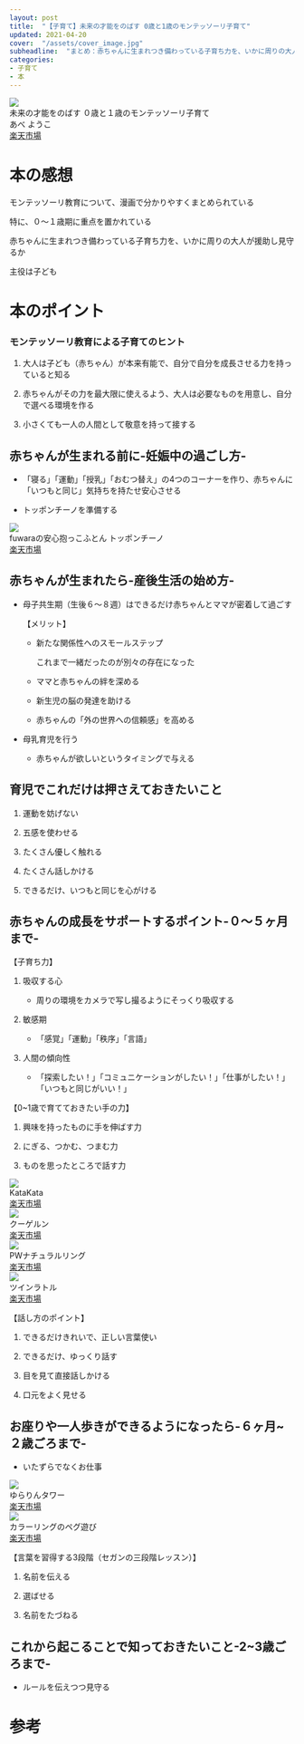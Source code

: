 ```yaml
---
layout: post
title:  "【子育て】未来の才能をのばす 0歳と1歳のモンテッソーリ子育て"
updated: 2021-04-20
cover:  "/assets/cover_image.jpg"
subheadline:  "まとめ：赤ちゃんに生まれつき備わっている子育ち力を、いかに周りの大人が援助し見守るか"
categories: 
- 子育て
- 本
---
```


<div id="affili-box">
    <div class="afi-image">
        <img src="https://images-na.ssl-images-amazon.com/images/I/41GW+GhXSUL._SX354_BO1,204,203,200_.jpg" style="border: none;">
    </div>
    <div id="afi-info">
        <div class="afi-link">未来の才能をのばす ０歳と１歳のモンテッソーリ子育て</div>
        <div class="afi-detail">あべ ようこ
        </div>
        <div id="link-button">
            <div class="acite-onebtn">
                <a href="https://hb.afl.rakuten.co.jp/ichiba/1f080676.3bc9372a.1f080677.0ab4bda0/?pc=https%3A%2F%2Fitem.rakuten.co.jp%2Fbook%2F16047219%2F&link_type=hybrid_url&ut=eyJwYWdlIjoiaXRlbSIsInR5cGUiOiJoeWJyaWRfdXJsIiwic2l6ZSI6IjI0MHgyNDAiLCJuYW0iOjEsIm5hbXAiOiJyaWdodCIsImNvbSI6MSwiY29tcCI6ImRvd24iLCJwcmljZSI6MSwiYm9yIjoxLCJjb2wiOjEsImJidG4iOjEsInByb2QiOjAsImFtcCI6ZmFsc2V9" target="_blank">楽天市場
                </a>
            </div>
        </div>
    </div>
</div>

# 本の感想

モンテッソーリ教育について、漫画で分かりやすくまとめられている

特に、０〜１歳期に重点を置かれている

赤ちゃんに生まれつき備わっている子育ち力を、いかに周りの大人が援助し見守るか

主役は子ども

# 本のポイント

### モンテッソーリ教育による子育てのヒント

1. 大人は子ども（赤ちゃん）が本来有能で、自分で自分を成長させる力を持っていると知る

1. 赤ちゃんがその力を最大限に使えるよう、大人は必要なものを用意し、自分で選べる環境を作る

1. 小さくても一人の人間として敬意を持って接する

## 赤ちゃんが生まれる前に-妊娠中の過ごし方-

* 「寝る」「運動」「授乳」「おむつ替え」の4つのコーナーを作り、赤ちゃんに「いつもと同じ」気持ちを持たせ安心させる

* トッポンチーノを準備する

<div id="affili-box">
    <div class="afi-image">
        <img src="https://tshop.r10s.jp/nakamori/cabinet/mdc/product/06351314/image1_2.jpg?downsize=400:*" style="border: none;">
    </div>
    <div id="afi-info">
        <div class="afi-link">fuwaraの安心抱っこふとん トッポンチーノ
        </div>
        <div id="link-button">
            <div class="acite-onebtn"><a href="https://hb.afl.rakuten.co.jp/ichiba/1fc26a9f.9eef781a.1fc26aa0.5c15fceb/?pc=https%3A%2F%2Fitem.rakuten.co.jp%2Fnakamori%2Fzero_10003598%2F&link_type=hybrid_url&ut=eyJwYWdlIjoiaXRlbSIsInR5cGUiOiJoeWJyaWRfdXJsIiwic2l6ZSI6IjI0MHgyNDAiLCJuYW0iOjEsIm5hbXAiOiJyaWdodCIsImNvbSI6MSwiY29tcCI6ImRvd24iLCJwcmljZSI6MSwiYm9yIjoxLCJjb2wiOjEsImJidG4iOjEsInByb2QiOjAsImFtcCI6ZmFsc2V9" target="_blank">楽天市場</a>
            </div>
        </div>
    </div>
</div>

## 赤ちゃんが生まれたら-産後生活の始め方-

* 母子共生期（生後６～８週）はできるだけ赤ちゃんとママが密着して過ごす

    【メリット】

    * 新たな関係性へのスモールステップ

        これまで一緒だったのが別々の存在になった

    * ママと赤ちゃんの絆を深める

    * 新生児の脳の発達を助ける

    * 赤ちゃんの「外の世界への信頼感」を高める

* 母乳育児を行う

    * 赤ちゃんが欲しいというタイミングで与える

## 育児でこれだけは押さえておきたいこと

1. 運動を妨げない

1. 五感を使わせる

1. たくさん優しく触れる

1. たくさん話しかける

1. できるだけ、いつもと同じを心がける

## 赤ちゃんの成長をサポートするポイント-０～５ヶ月まで-

【子育ち力】

1. 吸収する心

    * 周りの環境をカメラで写し撮るようにそっくり吸収する

1. 敏感期

    * 「感覚」「運動」「秩序」「言語」

1. 人間の傾向性

    * 「探索したい！」「コミュニケーションがしたい！」「仕事がしたい！」「いつもと同じがいい！」

【0~1歳で育てておきたい手の力】

1. 興味を持ったものに手を伸ばす力

1. にぎる、つかむ、つまむ力

1. ものを思ったところで話す力

<div id="affili-box">
    <div class="afi-image">
        <img src="https://shop.r10s.jp/greenery/cabinet/mys-komono/img56453072.jpg" style="border: none;">
    </div>
    <div id="afi-info">
        <div class="afi-link">KataKata
        </div>
        <div id="link-button">
            <div class="acite-onebtn"><a href="https://hb.afl.rakuten.co.jp/ichiba/1fc26bb1.a2f4bb52.1fc26bb2.d0f92301/?pc=https%3A%2F%2Fitem.rakuten.co.jp%2Feurobus%2F18849480%2F&link_type=hybrid_url&ut=eyJwYWdlIjoiaXRlbSIsInR5cGUiOiJoeWJyaWRfdXJsIiwic2l6ZSI6IjI0MHgyNDAiLCJuYW0iOjEsIm5hbXAiOiJyaWdodCIsImNvbSI6MSwiY29tcCI6ImRvd24iLCJwcmljZSI6MSwiYm9yIjoxLCJjb2wiOjEsImJidG4iOjEsInByb2QiOjAsImFtcCI6ZmFsc2V9" target="_blank">楽天市場</a>
            </div>
        </div>
    </div>
</div>

<div id="affili-box">
    <div class="afi-image">
        <img src="https://tshop.r10s.jp/cheeky/cabinet/4501-5000/u004836.jpg?downsize=330:*" style="border: none;">
    </div>
    <div id="afi-info">
        <div class="afi-link">クーゲルン</div>
        <div id="link-button">
            <div class="acite-onebtn"><a href="https://hb.afl.rakuten.co.jp/ichiba/1fc26be1.59054c78.1fc26be2.90e7b102/?pc=https%3A%2F%2Fitem.rakuten.co.jp%2Fcheeky%2Fu004836%2F&link_type=hybrid_url&ut=eyJwYWdlIjoiaXRlbSIsInR5cGUiOiJoeWJyaWRfdXJsIiwic2l6ZSI6IjI0MHgyNDAiLCJuYW0iOjEsIm5hbXAiOiJyaWdodCIsImNvbSI6MSwiY29tcCI6ImRvd24iLCJwcmljZSI6MSwiYm9yIjoxLCJjb2wiOjEsImJidG4iOjEsInByb2QiOjAsImFtcCI6ZmFsc2V9" target="_blank">楽天市場</a>
            </div>
        </div>
    </div>
</div>

<div id="affili-box">
    <div class="afi-image">
        <img src="https://thumbnail.image.rakuten.co.jp/@0_mall/umaissu/cabinet/0271/0271-00-0114_1.jpg"  style="border: none;">
    </div>
    <div id="afi-info">
        <div class="afi-link">PWナチュラルリング</div>
        <div id="link-button">
            <div class="acite-onebtn"><a href="https://hb.afl.rakuten.co.jp/ichiba/1fc26c30.efce7ed0.1fc26c31.574e8857/?pc=https%3A%2F%2Fitem.rakuten.co.jp%2Fsun-wa%2Fpw202130%2F&link_type=hybrid_url&ut=eyJwYWdlIjoiaXRlbSIsInR5cGUiOiJoeWJyaWRfdXJsIiwic2l6ZSI6IjI0MHgyNDAiLCJuYW0iOjEsIm5hbXAiOiJyaWdodCIsImNvbSI6MSwiY29tcCI6ImRvd24iLCJwcmljZSI6MSwiYm9yIjoxLCJjb2wiOjEsImJidG4iOjEsInByb2QiOjAsImFtcCI6ZmFsc2V9" target="_blank">楽天市場</a>
            </div>
        </div>
    </div>
</div>

<div id="affili-box">
    <div class="afi-image">
        <img src="https://thumbnail.image.rakuten.co.jp/@0_mall/flclover-ergo/cabinet/borneland/imgrc0070520159.jpg" style="border: none;">
    </div>
    <div id="afi-info">
        <div class="afi-link">ツインラトル</div>
        <div id="link-button">
            <div class="acite-onebtn"><a href="https://hb.afl.rakuten.co.jp/ichiba/1fc26c5e.c78502fc.1fc26c5f.46664127/?pc=https%3A%2F%2Fitem.rakuten.co.jp%2Fflclover%2Fam31133j%2F&link_type=hybrid_url&ut=eyJwYWdlIjoiaXRlbSIsInR5cGUiOiJoeWJyaWRfdXJsIiwic2l6ZSI6IjI0MHgyNDAiLCJuYW0iOjEsIm5hbXAiOiJyaWdodCIsImNvbSI6MSwiY29tcCI6ImRvd24iLCJwcmljZSI6MSwiYm9yIjoxLCJjb2wiOjEsImJidG4iOjEsInByb2QiOjAsImFtcCI6ZmFsc2V9" target="_blank">楽天市場</a>
            </div>
        </div>
    </div>
</div>

【話し方のポイント】

1. できるだけきれいで、正しい言葉使い

1. できるだけ、ゆっくり話す

1. 目を見て直接話しかける

1. 口元をよく見せる

## お座りや一人歩きができるようになったら-６ヶ月~２歳ごろまで-

* いたずらでなくお仕事

<div id="affili-box">
    <div class="afi-image">
        <img src="https://image.rakuten.co.jp/yotuba1214/cabinet/goods88/a-toy-xxx8248.jpg" style="border: none;">
    </div>
    <div id="afi-info">
        <div class="afi-link">ゆらりんタワー</div>
        <div id="link-button">
            <div class="acite-onebtn"><a href="https://hb.afl.rakuten.co.jp/ichiba/1fc26cbd.a4fc7b9e.1fc26cbe.5f998525/?pc=https%3A%2F%2Fitem.rakuten.co.jp%2Fnetbaby%2F887961818994%2F&link_type=hybrid_url&ut=eyJwYWdlIjoiaXRlbSIsInR5cGUiOiJoeWJyaWRfdXJsIiwic2l6ZSI6IjI0MHgyNDAiLCJuYW0iOjEsIm5hbXAiOiJyaWdodCIsImNvbSI6MSwiY29tcCI6ImRvd24iLCJwcmljZSI6MSwiYm9yIjoxLCJjb2wiOjEsImJidG4iOjEsInByb2QiOjAsImFtcCI6ZmFsc2V9" target="_blank">楽天市場</a>
            </div>
        </div>
    </div>
</div>

<div id="affili-box">
    <div class="afi-image">
        <img src="https://thumbnail.image.rakuten.co.jp/@0_mall/umaissu/cabinet/0271/0271-00-0207_1.jpg" style="border: none;">
    </div>
    <div id="afi-info">
        <div class="afi-link">カラーリングのペグ遊び</div>
        <div id="link-button">
            <div class="acite-onebtn"><a href="https://hb.afl.rakuten.co.jp/ichiba/1fc26d36.4e421f08.1fc26d37.ab7dbf5d/?pc=https%3A%2F%2Fitem.rakuten.co.jp%2Fe-interia%2Fha2202%2F&link_type=hybrid_url&ut=eyJwYWdlIjoiaXRlbSIsInR5cGUiOiJoeWJyaWRfdXJsIiwic2l6ZSI6IjI0MHgyNDAiLCJuYW0iOjEsIm5hbXAiOiJyaWdodCIsImNvbSI6MSwiY29tcCI6ImRvd24iLCJwcmljZSI6MSwiYm9yIjoxLCJjb2wiOjEsImJidG4iOjEsInByb2QiOjAsImFtcCI6ZmFsc2V9" target="_blank">楽天市場</a>
            </div>
        </div>
    </div>
</div>

【言葉を習得する3段階（セガンの三段階レッスン）】

1. 名前を伝える

1. 選ばせる

1. 名前をたづねる

## これから起こることで知っておきたいこと-2~3歳ごろまで-

* ルールを伝えつつ見守る

# 参考

